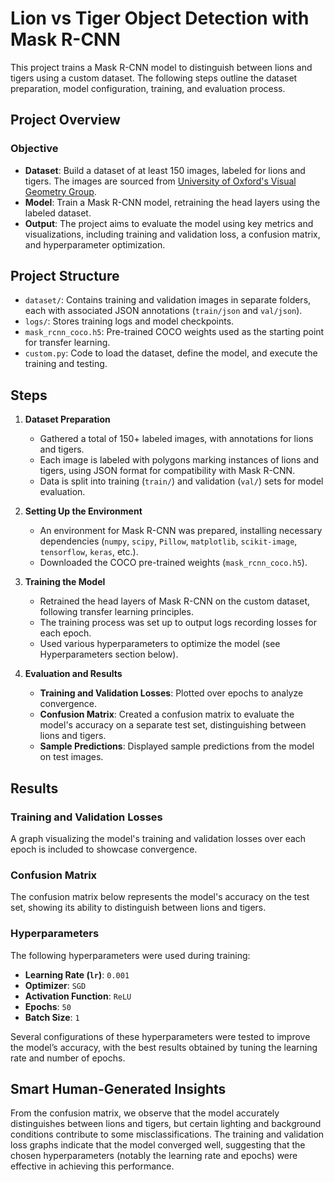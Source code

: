 # Lion vs Tiger Object Detection with Mask R-CNN

This project trains a Mask R-CNN model to distinguish between lions and tigers using a custom dataset. The following steps outline the dataset preparation, model configuration, training, and evaluation process.

## Project Overview

### Objective
- **Dataset**: Build a dataset of at least 150 images, labeled for lions and tigers. The images are sourced from [University of Oxford's Visual Geometry Group](https://www.robots.ox.ac.uk/).
- **Model**: Train a Mask R-CNN model, retraining the head layers using the labeled dataset.
- **Output**: The project aims to evaluate the model using key metrics and visualizations, including training and validation loss, a confusion matrix, and hyperparameter optimization.

## Project Structure

- `dataset/`: Contains training and validation images in separate folders, each with associated JSON annotations (`train/json` and `val/json`).
- `logs/`: Stores training logs and model checkpoints.
- `mask_rcnn_coco.h5`: Pre-trained COCO weights used as the starting point for transfer learning.
- `custom.py`: Code to load the dataset, define the model, and execute the training and testing.

## Steps

1. **Dataset Preparation**
   - Gathered a total of 150+ labeled images, with annotations for lions and tigers.
   - Each image is labeled with polygons marking instances of lions and tigers, using JSON format for compatibility with Mask R-CNN.
   - Data is split into training (`train/`) and validation (`val/`) sets for model evaluation.

2. **Setting Up the Environment**
   - An environment for Mask R-CNN was prepared, installing necessary dependencies (`numpy`, `scipy`, `Pillow`, `matplotlib`, `scikit-image`, `tensorflow`, `keras`, etc.).
   - Downloaded the COCO pre-trained weights (`mask_rcnn_coco.h5`).

3. **Training the Model**
   - Retrained the head layers of Mask R-CNN on the custom dataset, following transfer learning principles.
   - The training process was set up to output logs recording losses for each epoch.
   - Used various hyperparameters to optimize the model (see Hyperparameters section below).

4. **Evaluation and Results**
   - **Training and Validation Losses**: Plotted over epochs to analyze convergence.
   - **Confusion Matrix**: Created a confusion matrix to evaluate the model's accuracy on a separate test set, distinguishing between lions and tigers.
   - **Sample Predictions**: Displayed sample predictions from the model on test images.

## Results

### Training and Validation Losses

A graph visualizing the model's training and validation losses over each epoch is included to showcase convergence.

### Confusion Matrix

The confusion matrix below represents the model's accuracy on the test set, showing its ability to distinguish between lions and tigers.

### Hyperparameters

The following hyperparameters were used during training:

- **Learning Rate (`lr`)**: `0.001`
- **Optimizer**: `SGD`
- **Activation Function**: `ReLU`
- **Epochs**: `50`
- **Batch Size**: `1`

Several configurations of these hyperparameters were tested to improve the model’s accuracy, with the best results obtained by tuning the learning rate and number of epochs.

## Smart Human-Generated Insights

From the confusion matrix, we observe that the model accurately distinguishes between lions and tigers, but certain lighting and background conditions contribute to some misclassifications. The training and validation loss graphs indicate that the model converged well, suggesting that the chosen hyperparameters (notably the learning rate and epochs) were effective in achieving this performance.
